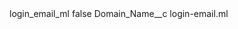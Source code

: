 <?xml version="1.0" encoding="UTF-8"?>
<CustomMetadata xmlns="http://soap.sforce.com/2006/04/metadata" xmlns:xsi="http://www.w3.org/2001/XMLSchema-instance" xmlns:xsd="http://www.w3.org/2001/XMLSchema">
    <label>login_email_ml</label>
    <protected>false</protected>
    <values>
        <field>Domain_Name__c</field>
        <value xsi:type="xsd:string">login-email.ml</value>
    </values>
</CustomMetadata>
